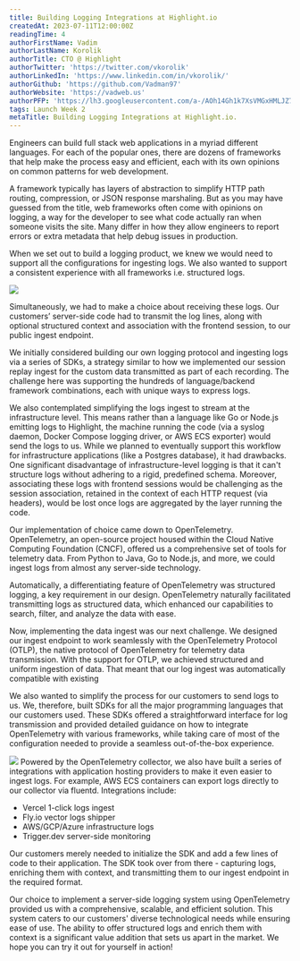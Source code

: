 ```yaml
---
title: Building Logging Integrations at Highlight.io
createdAt: 2023-07-11T12:00:00Z
readingTime: 4
authorFirstName: Vadim
authorLastName: Korolik
authorTitle: CTO @ Highlight 
authorTwitter: 'https://twitter.com/vkorolik'
authorLinkedIn: 'https://www.linkedin.com/in/vkorolik/'
authorGithub: 'https://github.com/Vadman97'
authorWebsite: 'https://vadweb.us'
authorPFP: 'https://lh3.googleusercontent.com/a-/AOh14Gh1k7XsVMGxHMLJZ7qesyddqn1y4EKjfbodEYiY=s96-c'
tags: Launch Week 2
metaTitle: Building Logging Integrations at Highlight.io.
---
```


Engineers can build full stack web applications in a myriad different languages. For each of the popular ones, there are dozens of frameworks that help make the process easy and efficient, each with its own opinions on common patterns for web development.

A framework typically has layers of abstraction to simplify HTTP path routing, compression, or JSON response marshaling. But as you may have guessed from the title, web frameworks often come with opinions on logging, a way for the developer to see what code actually ran when someone visits the site. Many differ in how they allow engineers to report errors or extra metadata that help debug issues in production.

When we set out to build a logging product, we knew we would need to support all the configurations for ingesting logs. We also wanted to support a consistent experience with all frameworks i.e. structured logs.

![](/images/blog/building-our-logging-integrations/logs-ui.png)

Simultaneously, we had to make a choice about receiving these logs. Our customers’ server-side code had to transmit the log lines, along with optional structured context and association with the frontend session, to our public ingest endpoint.

We initially considered building our own logging protocol and ingesting logs via a series of SDKs, a strategy similar to how we implemented our session replay ingest for the custom data transmitted as part of each recording. The challenge here was supporting the hundreds of language/backend framework combinations, each with unique ways to express logs.

We also contemplated simplifying the logs ingest to stream at the infrastructure level. This means rather than a language like Go or Node.js emitting logs to Highlight, the machine running the code (via a syslog daemon, Docker Compose logging driver, or AWS ECS exporter) would send the logs to us. While we planned to eventually support this workflow for infrastructure applications (like a Postgres database), it had drawbacks. One significant disadvantage of infrastructure-level logging is that it can't structure logs without adhering to a rigid, predefined schema. Moreover, associating these logs with frontend sessions would be challenging as the session association, retained in the context of each HTTP request (via headers), would be lost once logs are aggregated by the layer running the code.

Our implementation of choice came down to OpenTelemetry. OpenTelemetry, an open-source project housed within the Cloud Native Computing Foundation (CNCF), offered us a comprehensive set of tools for telemetry data. From Python to Java, Go to Node.js, and more, we could ingest logs from almost any server-side technology.

Automatically, a differentiating feature of OpenTelemetry was structured logging, a key requirement in our design. OpenTelemetry naturally facilitated transmitting logs as structured data, which enhanced our capabilities to search, filter, and analyze the data with ease.

Now, implementing the data ingest was our next challenge. We designed our ingest endpoint to work seamlessly with the OpenTelemetry Protocol (OTLP), the native protocol of OpenTelemetry for telemetry data transmission. With the support for OTLP, we achieved structured and uniform ingestion of data. That meant that our log ingest was automatically compatible with existing

We also wanted to simplify the process for our customers to send logs to us. We, therefore, built SDKs for all the major programming languages that our customers used. These SDKs offered a straightforward interface for log transmission and provided detailed guidance on how to integrate OpenTelemetry with various frameworks, while taking care of most of the configuration needed to provide a seamless out-of-the-box experience.

![](/images/blog/building-our-logging-integrations/logging-integrations.png)
Powered by the OpenTelemetry collector, we also have built a series of integrations with application hosting providers to make it even easier to ingest logs. For example, AWS ECS containers can export logs directly to our collector via fluentd. Integrations include:
- Vercel 1-click logs ingest
- Fly.io vector logs shipper
- AWS/GCP/Azure infrastructure logs
- Trigger.dev server-side monitoring

Our customers merely needed to initialize the SDK and add a few lines of code to their application. The SDK took over from there - capturing logs, enriching them with context, and transmitting them to our ingest endpoint in the required format.

Our choice to implement a server-side logging system using OpenTelemetry provided us with a comprehensive, scalable, and efficient solution. This system caters to our customers' diverse technological needs while ensuring ease of use. The ability to offer structured logs and enrich them with context is a significant value addition that sets us apart in the market. We hope you can try it out for yourself in action!
